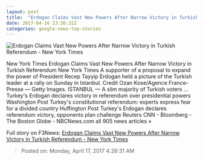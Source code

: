 ```yaml
---
layout: post
title:  "Erdogan Claims Vast New Powers After Narrow Victory in Turkish Referendum - New York Times"
date: 2017-04-16 23:26:31Z
categories: google-news-top-stories
---
```


![Erdogan Claims Vast New Powers After Narrow Victory in Turkish Referendum - New York Times](https://static01.nyt.com/images/2017/04/17/world/17turkey7/17turkey7-facebookJumbo.jpg)

New York Times Erdogan Claims Vast New Powers After Narrow Victory in Turkish Referendum New York Times A supporter of a proposal to expand the power of President Recep Tayyip Erdogan held a picture of the Turkish leader at a rally on Sunday in Istanbul. Credit Ozan Kose/Agence France-Presse — Getty Images. ISTANBUL — A slim majority of Turkish voters ... Turkey's Erdogan declares victory in referendum over presidential powers Washington Post Turkey's constitutional referendum: experts express fear for a divided country Huffington Post Turkey's Erdogan declares referendum victory, opponents plan challenge Reuters CNN - Bloomberg - The Boston Globe - NBCNews.com all 905 news articles »


Full story on F3News: [Erdogan Claims Vast New Powers After Narrow Victory in Turkish Referendum - New York Times](http://www.f3nws.com/n/UbCG3)

> Posted on: Monday, April 17, 2017 4:26:31 AM
